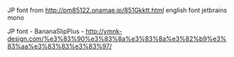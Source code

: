 JP font from http://pm85122.onamae.jp/851Gkktt.html
english font jetbrains mono


JP font - BananaSlipPlus - http://ymnk-design.com/%e3%83%90%e3%83%8a%e3%83%8a%e3%82%b9%e3%83%aa%e3%83%83%e3%83%97/
